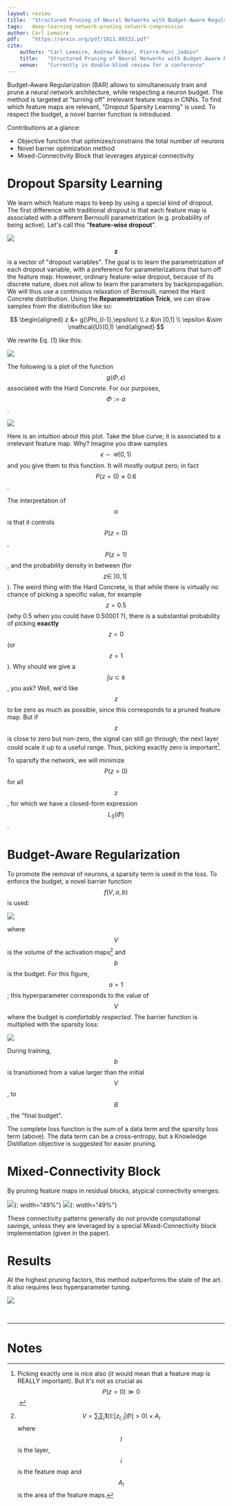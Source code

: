 ```yaml
---
layout: review
title:  "Structured Pruning of Neural Networks with Budget-Aware Regularization"
tags:   deep-learning network-pruning network-compression
author: Carl Lemaire
pdf:    "https://arxiv.org/pdf/1811.09332.pdf"
cite:
    authors: "Carl Lemaire, Andrew Achkar, Pierre-Marc Jodoin"
    title:   "Structured Pruning of Neural Networks with Budget-Aware Regularization"
    venue:   "Currently in double-blind review for a conference"
---
```


Budget-Aware Regularization (BAR) allows to simultaneously train and prune a neural network architecture, while respecting a neuron budget. The method is targeted at "turning off" irrelevant feature maps in CNNs. To find which feature maps are relevant, "Dropout Sparsity Learning" is used. To respect the budget, a novel barrier function is introduced.

Contributions at a glance:

* Objective function that optimizes/constrains the total number of neurons
* Novel barrier optimization method
* Mixed-Connectivity Block that leverages atypical connectivity 

# Dropout Sparsity Learning

We learn which feature maps to keep by using a special kind of dropout. The first difference with traditional dropout is that each feature map is associated with a different Bernoulli parametrization (e.g. probability of being active). Let's call this "**feature-wise dropout**".

![](/article/images/bar/eq1.png)

$$\mathbf{z}$$ is a vector of "dropout variables". The goal is to learn the parametrization of each dropout variable, with a preference for parameterizations that turn off the feature map. However, ordinary feature-wise dropout, because of its discrete nature, does not allow to learn the parameters by backpropagation. We will thus use a continuous relaxation of Bernoulli, named the Hard Concrete distribution. Using the **Reparametrization Trick**, we can draw samples from the distribution like so:

$$
\begin{aligned}
z &= g(\Phi_{l-1},\epsilon) \\
z &\in [0,1] \\
\epsilon &\sim \mathcal{U}(0,1)
\end{aligned}
$$

We rewrite Eq. (1) like this:

![](/article/images/bar/eq2.png)

The following is a plot of the function $$g(\Phi,\epsilon)$$ associated with the Hard Concrete. For our purposes, $$\Phi := \alpha$$.

![](/article/images/bar/hc_icdf.png)

Here is an intuition about this plot. Take the blue curve; it is associated to a irrelevant feature map. Why? Imagine you draw samples $$\epsilon \sim \mathcal{U}(0,1)$$ and you give them to this function. It will mostly output zero; in fact $$P(z=0) \approx 0.6$$.

The interpretation of $$\alpha$$ is that it controls $$P(z=0)$$, $$P(z=1)$$, and the probability density in between (for $$z \in~]0,1[~$$). The weird thing with the Hard Concrete, is that while there is virtually no chance of picking a specific value, for example $$z=0.5$$ (why 0.5 when you could have 0.50001 ?), there is a substantial probability of picking **exactly** $$z=0$$ (or $$z=1$$). Why should we give a $$\int u \subset k$$, you ask? Well, we'd like $$z$$ to be zero as much as possible, since this corresponds to a pruned feature map. But if $$z$$ is close to zero but non-zero, the signal can still go through; the next layer could scale it up to a useful range. Thus, picking exactly zero is important[^1].

To sparsify the network, we will minimize $$P(z>0)$$ for all $$z$$, for which we have a closed-form expression  $$L_S(\Phi)$$.

# Budget-Aware Regularization

To promote the removal of neurons, a sparsity term is used in the loss. To enforce the budget, a novel barrier function $$f(V,a,b)$$ is used:

![](/article/images/bar/barrier.png)

where $$V$$ is the volume of the activation maps[^2] and $$b$$ is the budget. For this figure, $$a=1$$; this hyperparameter corresponds to the value of $$V$$ where the budget is _comfortably respected_. The barrier function is multiplied with the sparsity loss:

![](/article/images/bar/Lbar.png)

During training, $$b$$ is transitioned from a value larger than the initial $$V$$, to $$B$$, the "final budget".

The complete loss function is the sum of a data term and the sparsity loss term (above). The data term can be a cross-entropy, but a Knowledge Distillation objective is suggested for easier pruning. 

# Mixed-Connectivity Block

By pruning feature maps in residual blocks, atypical connectivity emerges:

![](/pruning-acceleration/images/bar/fig4.png){: width="49%"} ![](/article/images/bar/fig4-cap.png){: width="49%"}

These connectivity patterns generally do not provide computational savings, unless they are leveraged by a special Mixed-Connectivity block implementation (given in the paper).

# Results

At the highest pruning factors, this method outperforms the state of the art. It also requires less hyperparameter tuning.

![](/article/images/bar/results.png)

<br>

---
# Notes

[^1]: Picking exactly one is nice also (it would mean that a feature map is REALLY important). But it's not as crucial as $$P(z=0) \gg 0$$.
[^2]: $$V = \sum_l \sum_i \mathbf{1}(\mathbb{E}[z_{l,i} \vert \Phi] > 0) \times A_l $$ where $$l$$ is the layer, $$i$$ is the feature map and $$A_l$$ is the area of the feature maps.